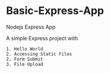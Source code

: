 # Basic-Express-App
Nodejs Express App

A simple Express project with

	1. Hello World
	2. Accessing Static Files
	2. Form Submit
	3. File Upload 
